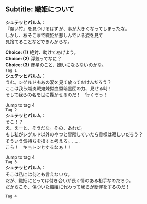 # 

  
## Subtitle: 織姫について
  
**シュテッヒパルム：**  
『願い竹』を見つけるはずが、事が大きくなってしまったな。  
しかし、あそこまで織姫が悲しんでいる姿を見て  
見捨てることなどできんからな。  
  
**Choice: (1)**  絶対、助けてあげよう。  
**Choice: (2)**  浮気ってなに？  
**Choice: (3)**  彦星のこと、嫌いにならないのかな。  
`Tag 1`  
**シュテッヒパルム：**  
うむ。シグルドもあの涙を見て放っておけんだろう？  
ここは我ら熾炎戦鬼煉獄血盟暗黒団の力、見せる時！  
そして我らの名を世に轟かせるのだ！　行くぞっ！  
  
Jump to tag 4  
`Tag 2`  
**シュテッヒパルム：**  
そこ！？  
え、えーと、そうだな。その、あれだ。  
もし私がシグルド以外のやつと冒険していたら貴様は寂しいだろう？  
そういう気持ちを指すと考えろ。……  
こら！　キョトンとするなぁ！！  
  
Jump to tag 4  
`Tag 3`  
**シュテッヒパルム：**  
そこは私には何とも言えないな。  
だが、織姫にとっては付き合いが長く情のある相手なのだろう。  
だからこそ、傷ついた織姫に代わって我らが断罪をするのだ！  
  
`Tag 4`  
